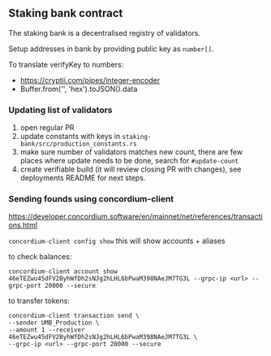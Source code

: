 ## Staking bank contract

The staking bank is a decentralised registry of validators.

Setup addresses in bank by providing public key as `number[]`.

To translate verifyKey to numbers:

- https://cryptii.com/pipes/integer-encoder
- Buffer.from('<verifyKey>', 'hex').toJSON().data

### Updating list of validators

1. open regular PR
2. update constants with keys in `staking-bank/src/production_constants.rs`
3. make sure number of validators matches new count, there are few places where update needs to be done, search
   for `#update-count`
4. create verifiable build (it will review closing PR with changes), see deployments README for next steps.

### Sending founds using concordium-client

https://developer.concordium.software/en/mainnet/net/references/transactions.html

`concordium-client config show` this will show accounts + aliases

to check balances:
```
concordium-client account show 46eTEZwu45dFV2ByhWfDh2sNJg2hLHL6bPwaM398NAeJM7TG3L --grpc-ip <url> --grpc-port 20000 --secure
```


to transfer tokens:

```shell
concordium-client transaction send \
--sender UMB_Production \
--amount 1 --receiver 46eTEZwu45dFV2ByhWfDh2sNJg2hLHL6bPwaM398NAeJM7TG3L \
--grpc-ip <url> --grpc-port 20000 --secure
```
